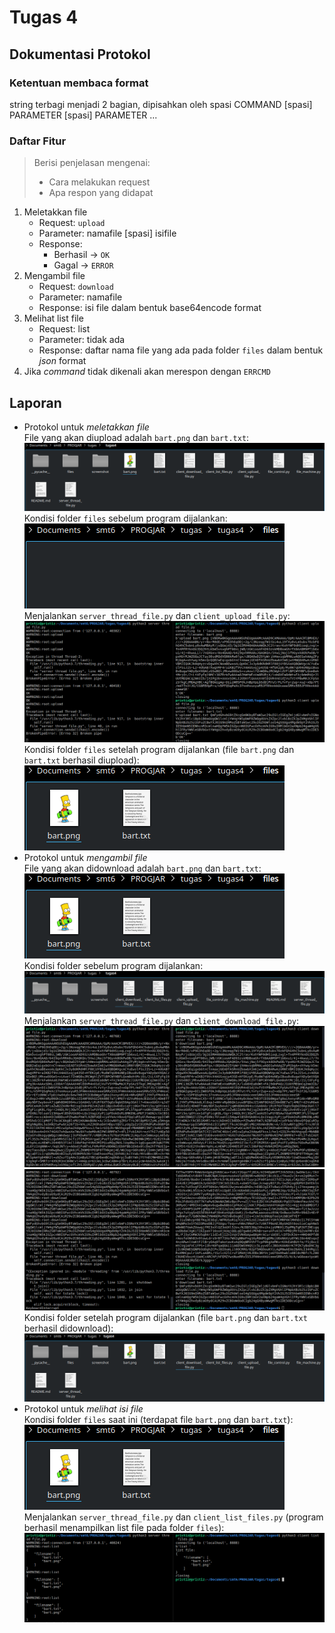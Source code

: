 # Tugas 4

## Dokumentasi Protokol

### Ketentuan membaca format

string terbagi menjadi 2 bagian, dipisahkan oleh spasi
COMMAND [spasi] PARAMETER [spasi] PARAMETER ...

### Daftar Fitur

> Berisi penjelasan mengenai:
> - Cara melakukan request
> - Apa respon yang didapat

1. Meletakkan file
    * Request: `upload`
    * Parameter: namafile [spasi] isifile
    * Response:
        * Berhasil -> `OK`
        * Gagal -> `ERROR`
1. Mengambil file
    * Request: `download`
    * Parameter: namafile
    * Response: isi file dalam bentuk base64encode format
1. Melihat list file
    * Request: list
    * Parameter: tidak ada
    * Response: daftar nama file yang ada pada folder `files` dalam bentuk *json* format
1. Jika _command_ tidak dikenali akan merespon dengan `ERRCMD`

## Laporan

- Protokol untuk *meletakkan file*  
File yang akan diupload adalah `bart.png` dan `bart.txt`:  
![1a_1](screenshot/1a_1.png)  
Kondisi folder `files` sebelum program dijalankan:  
![1a_2](screenshot/1a_2.png)  
Menjalankan `server_thread_file.py` dan `client_upload_file.py`:  
![1a_3](screenshot/1a_3.png)  
Kondisi folder `files` setelah program dijalankan (file `bart.png` dan `bart.txt` berhasil diupload):  
![1a_4](screenshot/1a_4.png)  
- Protokol untuk *mengambil file*  
File yang akan didownload adalah `bart.png` dan `bart.txt`:  
![1b_1](screenshot/1b_1.png)  
Kondisi folder sebelum program dijalankan:  
![1b_2](screenshot/1b_2.png)  
Menjalankan `server_thread_file.py` dan `client_download_file.py`:  
![1b_3](screenshot/1b_3.png)  
![1b_4](screenshot/1b_4.png)  
Kondisi folder setelah program dijalankan (file `bart.png` dan `bart.txt` berhasil didownload):  
![1b_5](screenshot/1b_5.png)  
- Protokol untuk *melihat isi file*  
Kondisi folder `files` saat ini (terdapat file `bart.png` dan `bart.txt`):  
![1c_1](screenshot/1c_1.png)  
Menjalankan `server_thread_file.py` dan `client_list_files.py` (program berhasil menampilkan list file pada folder `files`):  
![1c_2](screenshot/1c_2.png)  
